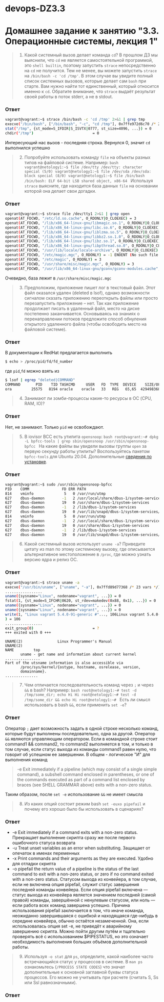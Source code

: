 # devops-DZ3.3
# Домашнее задание к занятию "3.3. Операционные системы, лекция 1"

>1. Какой системный вызов делает команда `cd`? В прошлом ДЗ мы выяснили, что `cd` не является самостоятельной  программой, это `shell builtin`, поэтому запустить `strace` непосредственно на `cd` не получится. Тем не менее, вы можете запустить `strace` на `/bin/bash -c 'cd /tmp'`. В этом случае вы увидите полный список системных вызовов, которые делает сам `bash` при старте. Вам нужно найти тот единственный, который относится именно к `cd`. Обратите внимание, что `strace` выдаёт результат своей работы в поток stderr, а не в stdout.
### Ответ
```bash
vagrant@vagrant:~$ strace /bin/bash -c 'cd /tmp' 2>&1 | grep tmp
execve("/bin/bash", ["/bin/bash", "-c", "cd /tmp"], 0x7ffe972d6c70 /* 23 vars */) = 0
stat("/tmp", {st_mode=S_IFDIR|S_ISVTX|0777, st_size=4096, ...}) = 0
chdir("/tmp")                           = 0
```
Интересующий нас вызов - последняя строка. Вернулся 0, значит `cd` выполнился успешно

>2. Попробуйте использовать команду `file` на объекты разных типов на файловой системе. Например:
    ```bash
    vagrant@netology1:~$ file /dev/tty
    /dev/tty: character special (5/0)
    vagrant@netology1:~$ file /dev/sda
    /dev/sda: block special (8/0)
    vagrant@netology1:~$ file /bin/bash
    /bin/bash: ELF 64-bit LSB shared object, x86-64
    ```
    Используя `strace` выясните, где находится база данных `file` на основании которой она делает свои догадки.
### Ответ
```bash
vagrant@vagrant:~$ strace file /dev/tty1 2>&1 | grep open
openat(AT_FDCWD, "/etc/ld.so.cache", O_RDONLY|O_CLOEXEC) = 3
openat(AT_FDCWD, "/lib/x86_64-linux-gnu/libmagic.so.1", O_RDONLY|O_CLOEXEC) = 3
openat(AT_FDCWD, "/lib/x86_64-linux-gnu/libc.so.6", O_RDONLY|O_CLOEXEC) = 3
openat(AT_FDCWD, "/lib/x86_64-linux-gnu/liblzma.so.5", O_RDONLY|O_CLOEXEC) = 3
openat(AT_FDCWD, "/lib/x86_64-linux-gnu/libbz2.so.1.0", O_RDONLY|O_CLOEXEC) = 3
openat(AT_FDCWD, "/lib/x86_64-linux-gnu/libz.so.1", O_RDONLY|O_CLOEXEC) = 3
openat(AT_FDCWD, "/lib/x86_64-linux-gnu/libpthread.so.0", O_RDONLY|O_CLOEXEC) = 3
openat(AT_FDCWD, "/usr/lib/locale/locale-archive", O_RDONLY|O_CLOEXEC) = 3
openat(AT_FDCWD, "/etc/magic.mgc", O_RDONLY) = -1 ENOENT (No such file or directory)
openat(AT_FDCWD, "/etc/magic", O_RDONLY) = 3
openat(AT_FDCWD, "/usr/share/misc/magic.mgc", O_RDONLY) = 3
openat(AT_FDCWD, "/usr/lib/x86_64-linux-gnu/gconv/gconv-modules.cache", O_RDONLY) = 3
```
Очевидно, база лежит в `/usr/share/misc/magic.mgc`

>3. Предположим, приложение пишет лог в текстовый файл. Этот файл оказался удален (deleted в lsof), однако возможности сигналом сказать приложению переоткрыть файлы или просто перезапустить приложение – нет. Так как приложение продолжает писать в удаленный файл, место на диске постепенно заканчивается. Основываясь на знаниях о перенаправлении потоков предложите способ обнуления открытого удаленного файла (чтобы освободить место на файловой системе).
### Ответ
В документации к RedHat предлагается выполнить
```bash
$ echo > /proc/pid/fd/fd_number
```
где `pid`,`fd` можно взять из 
```bash
$ lsof | egrep "deleted|COMMAND"
COMMAND       PID    TID TASKCMD     USER   FD  TYPE  DEVICE    SIZE/OFF      NODE NAME
ora         25575   8194 oracle    oracle   33   REG   65,65  4294983680  31014933 /oradata/DATAPRE/file.dbf (deleted)
```

>4. Занимают ли зомби-процессы какие-то ресурсы в ОС (CPU, RAM, IO)?
### Ответ
Нет, не занимают. Только `pid` не освобождают.

>5. В iovisor BCC есть утилита `opensnoop`:
    ```bash
    root@vagrant:~# dpkg -L bpfcc-tools | grep sbin/opensnoop
    /usr/sbin/opensnoop-bpfcc
    ```
    На какие файлы вы увидели вызовы группы `open` за первую секунду работы утилиты? Воспользуйтесь пакетом `bpfcc-tools` для Ubuntu 20.04. Дополнительные [сведения по установке](https://github.com/iovisor/bcc/blob/master/INSTALL.md).
### Ответ
```bash
vagrant@vagrant:~$ sudo /usr/sbin/opensnoop-bpfcc
PID    COMM               FD ERR PATH
814    vminfo              5   0 /var/run/utmp
627    dbus-daemon        -1   2 /usr/local/share/dbus-1/system-services
627    dbus-daemon        19   0 /usr/share/dbus-1/system-services
627    dbus-daemon        -1   2 /lib/dbus-1/system-services
627    dbus-daemon        19   0 /var/lib/snapd/dbus-1/system-services/
814    vminfo              5   0 /var/run/utmp
627    dbus-daemon        -1   2 /usr/local/share/dbus-1/system-services
627    dbus-daemon        19   0 /usr/share/dbus-1/system-services
627    dbus-daemon        -1   2 /lib/dbus-1/system-services
627    dbus-daemon        19   0 /var/lib/snapd/dbus-1/system-services/
```


>6. Какой системный вызов использует `uname -a`? Приведите цитату из man по этому системному вызову, где описывается альтернативное местоположение в `/proc`, где можно узнать версию ядра и релиз ОС.
### Ответ
```bash
vagrant@vagrant:~$ strace uname -a
execve("/usr/bin/uname", ["uname", "-a"], 0x7ffd89d77368 /* 23 vars */) = 0
.................
uname({sysname="Linux", nodename="vagrant", ...}) = 0
fstat(1, {st_mode=S_IFCHR|0620, st_rdev=makedev(0x88, 0x1), ...}) = 0
uname({sysname="Linux", nodename="vagrant", ...}) = 0
uname({sysname="Linux", nodename="vagrant", ...}) = 0
write(1, "Linux vagrant 5.4.0-91-generic #"..., 106Linux vagrant 5.4.0-91-generic #102-Ubuntu SMP Fri Nov 5 16:31:28 UTC 2021 x86_64 x86_64 x86_64 GNU/Linux
) = 106
.................
exit_group(0)                           = ?
+++ exited with 0 +++


```
```
UNAME(2)                Linux Programmer's Manual               UNAME(2)
NAME         top
       uname - get name and information about current kernel
................
Part of the utsname information is also accessible via
       /proc/sys/kernel/{ostype, hostname, osrelease, version,
       domainname}.
...............
```
>7. Чем отличается последовательность команд через `;` и через `&&` в bash? Например:
    ```bash
    root@netology1:~# test -d /tmp/some_dir; echo Hi
    Hi
    root@netology1:~# test -d /tmp/some_dir && echo Hi
    root@netology1:~#
    ```
    Есть ли смысл использовать в bash `&&`, если применить `set -e`?
### Ответ

Оператор `;` дает возможность задать в одной строке несколько команд, которые будут выполнены последовательно, одна за другой.
Оператор `&&` являются управляющим оператором. Если в командной строке стоит command1 && command2, то command2 выполняется в том, и только в том случае, если статус выхода из команды command1 равен нулю, что говорит об успешном ее завершении. В общем - логическое "И" для выполнения команд

>-e      Exit  immediately  if a pipeline (which may consist of a
 single simple command),  a subshell command enclosed in parentheses,
 or one of the commands executed as part of a command list enclosed by
 braces (see SHELL GRAMMAR above) exits with a non-zero  status.

Таким образом, после `set -e` использование `&&` не имеет смысла

>8. Из каких опций состоит режим bash `set -euxo pipefail` и почему его хорошо было бы использовать в сценариях?
### Ответ
+ -e  Exit immediately if a command exits with a non-zero status. Прекращает выполнение скрипта сразу же после первого ошибочного статуса возврата
+ -u  Treat unset variables as an error when substituting. Защищает от опечаток в именах переменных
+ -x  Print commands and their arguments as they are executed. Удобно для отладки скрипта
+ -o pipefail the return value of a pipeline is the status of the last command to exit with a non-zero status, or zero if no command exited with a non-zero status. Статусом выхода из конвейера, в том случае, если не включена опция pipefail, служит статус завершения последней команды конвейера. Если опция pipefail включена — статус выхода из конвейера является значением последней (самой правой) команды, завершённой с ненулевым статусом, или ноль — если работа всех команд завершена успешно. Причина использования pipefail заключается в том, что иначе команда, неожиданно завершившаяся с ошибкой и находящаяся где-нибудь в середине конвейера, обычно остаётся незамеченной. Она, если использовалась опция set -e, не приведёт к аварийному завершению скрипта. Можно пойти другим путём и тщательно проверять всё с использованием $PIPESTATUS, но это означает необходимость выполнения больших объёмов дополнительной работы.

>9. Используя `-o stat` для `ps`, определите, какой наиболее часто встречающийся статус у процессов в системе. В `man ps` ознакомьтесь (`/PROCESS STATE CODES`) что значат дополнительные к основной заглавной буквы статуса процессов. Его можно не учитывать при расчете (считать S, Ss или Ssl равнозначными).
### Ответ

```bash
```

 

